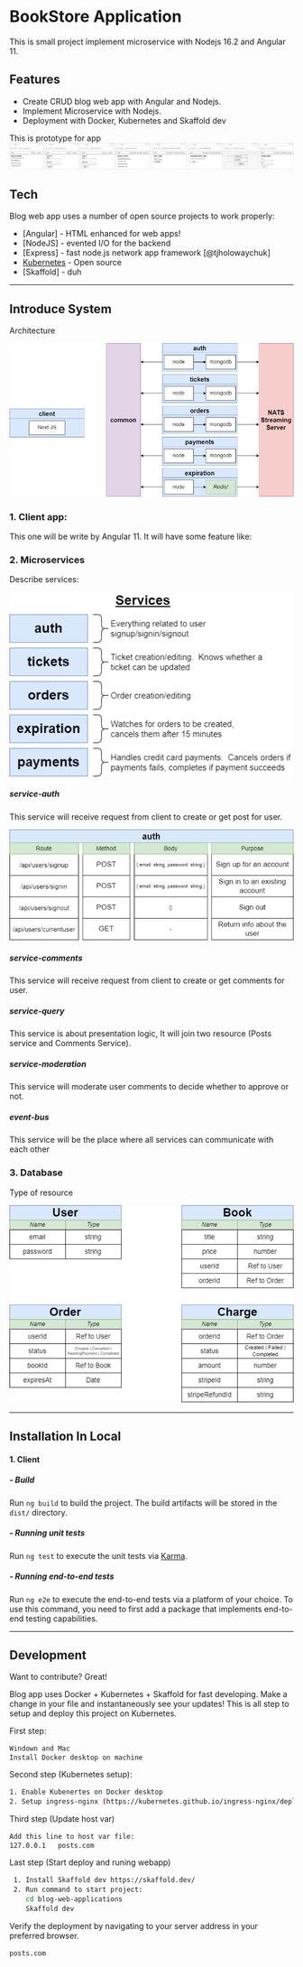 # BookStore Application

This is small project implement microservice with Nodejs 16.2 and Angular 11.
## Features

- Create CRUD blog web app with Angular and Nodejs.
- Implement Microservice with Nodejs.
- Deployment with Docker, Kubernetes and Skaffold dev

This is prototype for app
![alt text](documents/assets/prototype-bookstore.png)

## Tech

Blog web app uses a number of open source projects to work properly:

- [Angular] - HTML enhanced for web apps!
- [NodeJS] - evented I/O for the backend
- [Express] - fast node.js network app framework [@tjholowaychuk]
- [Kubernetes](https://breakdance.github.io/breakdance/) - Open source
- [Skaffold] - duh

***
## Introduce System

Architecture

![alt text](documents/assets/micro-architecture.png)

###  1. Client app:
This one will be write by Angular 11. It will have some feature like:

### 2. Microservices

Describe services:

![alt text](documents/assets/services.png)

##### service-auth
This service will receive request from client to create or get post for user. 

![alt text](documents/assets/auth-srv-api.png)

##### service-comments
This service will receive request from client to create or get comments for user. 

##### service-query
This service is about presentation logic, It will join two resource (Posts service and Comments Service).

##### service-moderation
This service will moderate user comments to decide whether to approve or not.

##### event-bus
This service will be the place where all services can communicate with each other

### 3. Database

Type of resource

![alt text](documents/assets/type-of-resource.PNG)

***

## Installation In Local
#### 1. Client

##### - Build

Run `ng build` to build the project. The build artifacts will be stored in the `dist/` directory.

##### - Running unit tests

Run `ng test` to execute the unit tests via [Karma](https://karma-runner.github.io).

##### - Running end-to-end tests

Run `ng e2e` to execute the end-to-end tests via a platform of your choice. To use this command, you need to first add a package that implements end-to-end testing capabilities.

***
## Development

Want to contribute? Great!

Blog app uses Docker + Kubernetes  + Skaffold for fast developing.
Make a change in your file and instantaneously see your updates!
This is all step to setup and deploy this project on Kubernetes.

First step:

```
Windown and Mac
Install Docker desktop on machine
```

Second step (Kubernetes setup):

```sh
1. Enable Kubenertes on Docker desktop
2. Setup ingress-nginx (https://kubernetes.github.io/ingress-nginx/deploy/)
```

Third step (Update host var)
```
Add this line to host var file:
127.0.0.1   posts.com
```

Last step (Start deploy and runing webapp)

```sh
 1. Install Skaffold dev https://skaffold.dev/
 2. Run command to start project:
    cd blog-web-applications
    Skaffold dev
```

Verify the deployment by navigating to your server address in
your preferred browser.

```sh
posts.com
```


